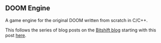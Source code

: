 DOOM Engine
---

A game engine for the original DOOM written from scratch in C/C++.

This follows the series of blog posts on the [Bitshift blog](http://www.movax13h.com/devlog/) starting with this post [here](http://www.movax13h.com/devlog/building-a-doom-engine-from-scratch-with-c-c-and-opengl-the-wad-file-001/).
